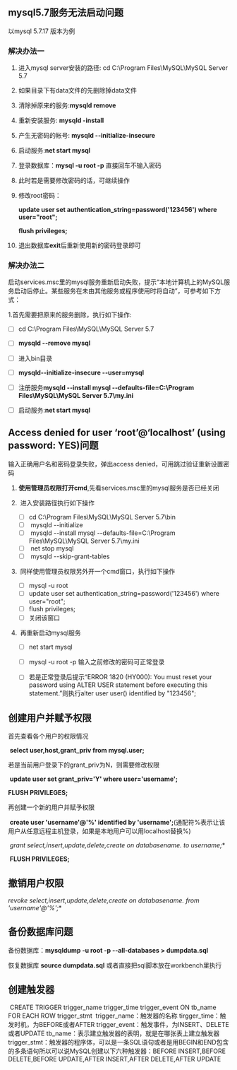 ## mysql5.7服务无法启动问题

以mysql 5.7.17 版本为例

### 解决办法一

1. 进入mysql server安装的路径: cd C:\Program Files\MySQL\MySQL Server 5.7

2. 如果目录下有data文件的先删除掉data文件

3. 清除掉原来的服务:**mysqld remove**

4. 重新安装服务: **mysqld -install**

5. 产生无密码的帐号: **mysqld --initialize-insecure**

6.  启动服务:**net start mysql**

7. 登录数据库：**mysql -u root -p** 直接回车不输入密码

8. 此时若是需要修改密码的话，可继续操作

9. 修改root密码：

   **update user set authentication_string=password('123456') where user="root";**

   **flush privileges;**

10. 退出数据库**exit**后重新使用新的密码登录即可



### 解决办法二

启动services.msc里的mysql服务重新启动失败，提示“本地计算机上的MySQL服务启动后停止。某些服务在未由其他服务或程序使用时将自动”，可参考如下方式：

1.首先需要把原来的服务删除，执行如下操作:

- [ ] cd C:\Program Files\MySQL\MySQL Server 5.7
- [ ] **mysqld --remove mysql**
- [ ] 进入bin目录
- [ ] **mysqld--initialize-insecure --user=mysql**
- [ ] 注册服务**mysqld --install mysql --defaults-file=C:\Program Files\MySQL\MySQL Server 5.7\my.ini**
- [ ] 启动服务:**net start mysql**



## Access denied for user ‘root’@‘localhost’ (using password: YES)问题

输入正确用户名和密码登录失败，弹出access denied，可用跳过验证重新设置密码

1. **使用管理员权限打开cmd**,先看services.msc里的mysql服务是否已经关闭

2. ​	进入安装路径执行如下操作

   - [ ] cd C:\Program Files\MySQL\MySQL Server 5.7\bin
   - [ ] ​	mysqld --initialize
   - [ ] ​	mysqld --install mysql --defaults-file=C:\Program Files\MySQL\MySQL Server 5.7\my.ini
   - [ ] ​	net stop mysql
   - [ ] ​	mysqld --skip-grant-tables

3. ​	同样使用管理员权限另外开一个cmd窗口，执行如下操作

   - [ ] mysql -u root
   - [ ] update user set authentication_string=password('123456') where user="root";
   - [ ] flush privileges;
   - [ ] 关闭该窗口

4. ​	再重新启动mysql服务

   - [ ] net start mysql

   - [ ] mysql -u root -p 输入之前修改的密码可正常登录

   - [ ] 若是正常登录后提示“ERROR 1820 (HY000): You must reset your password using ALTER USER statement before executing this statement.”则执行alter user user() identified by "123456";

     

## 创建用户并赋予权限

首先查看各个用户的权限情况

​	**select user,host,grant_priv from mysql.user;**

若是当前用户登录下的grant_priv为N，则需要修改权限

​	**update user set grant_priv='Y' where user='username';**

**FLUSH PRIVILEGES;**

再创建一个新的用户并赋予权限

​	**create user 'username'@'%' identified by 'username';**(通配符%表示让该用户从任意远程主机登录，如果是本地用户可以用localhost替换%)

​	**grant select,insert,update,delete,create on databasename.* to username;**

​	**FLUSH PRIVILEGES;**



## 撤销用户权限

**revoke select,insert,update,delete,create on databasename.* from 'username'@'%';**

## 备份数据库问题

备份数据库：**mysqldump -u root -p --all-databases > dumpdata.sql**

恢复数据库 **source dumpdata.sql** 或者直接把sql脚本放在workbench里执行

## 创建触发器

​	CREATE TRIGGER trigger_name trigger_time trigger_event ON tb_name FOR EACH ROW trigger_stmt
​		trigger_name：触发器的名称
​		tirgger_time：触发时机，为BEFORE或者AFTER
​		trigger_event：触发事件，为INSERT、DELETE或者UPDATE
​		tb_name：表示建立触发器的表明，就是在哪张表上建立触发器
​		trigger_stmt：触发器的程序体，可以是一条SQL语句或者是用BEGIN和END包含的多条语句
​	所以可以说MySQL创建以下六种触发器：BEFORE INSERT,BEFORE DELETE,BEFORE UPDATE,AFTER INSERT,AFTER DELETE,AFTER UPDATE

